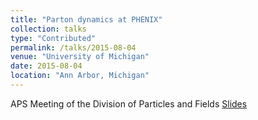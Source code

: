 ```yaml
---
title: "Parton dynamics at PHENIX"
collection: talks
type: "Contributed"
permalink: /talks/2015-08-04
venue: "University of Michigan"
date: 2015-08-04
location: "Ann Arbor, Michigan"
---
```


APS Meeting of the Division of Particles and Fields
[Slides](https://jdosbo.github.io/files/DPF_2015_Osborn_Parton_Dynamics.pdf) 